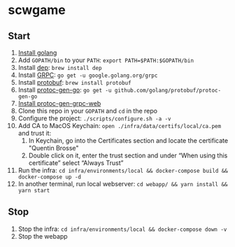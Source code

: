# scwgame

## Start

1. [Install golang](https://golang.org/doc/install)
1. Add `GOPATH/bin` to your `PATH`: `export PATH=$PATH:$GOPATH/bin`
1. Install [dep](https://golang.github.io/dep/): `brew install dep`
1. Install [GRPC](https://grpc.io): `go get -u google.golang.org/grpc`
1. Install [protobuf](https://developers.google.com/protocol-buffers/): `brew install protobuf`
1. Install [protoc-gen-go](https://github.com/golang/protobuf/tree/master/protoc-gen-go): `go get -u github.com/golang/protobuf/protoc-gen-go`
1. [Install protoc-gen-grpc-web](https://github.com/grpc/grpc-web#code-generator-plugin)
1. Clone this repo in your `GOPATH` and `cd` in the repo
1. Configure the project: `./scripts/configure.sh -a -v`
1. Add CA to MacOS Keychain: `open ./infra/data/certifs/local/ca.pem` and trust it:
   1. In Keychain, go into the Certificates section and locate the certificate "Quentin Brosse"
   1. Double click on it, enter the trust section and under “When using this certificate” select “Always Trust”
1. Run the infra: `cd infra/environments/local && docker-compose build && docker-compose up -d`
1. In another terminal, run local webserver: `cd webapp/ && yarn install && yarn start`


## Stop

1. Stop the infra: `cd infra/environments/local && docker-compose down -v`
2. Stop the webapp
